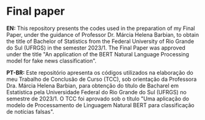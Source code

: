 # Final paper

**EN:** This repository presents the codes used in the preparation of my Final Paper, under the guidance of Professor Dr. Márcia Helena Barbian, to obtain the title of Bachelor of Statistics from the Federal University of Rio Grande do Sul (UFRGS) in the semester 2023/1. The Final Paper was approved under the title "An application of the BERT Natural Language Processing model for fake news classification".

**PT-BR:** Este repositório apresenta os códigos utilizados na elaboração do meu Trabalho de Conclusão de Curso (TCC), sob orientação da Professora Dra. Márcia Helena Barbian, para obtenção do título de Bacharel em Estatística pela Universidade Federal do Rio Grande do Sul (UFRGS) no semestre de 2023/1. O TCC foi aprovado sob o título "Uma aplicação do modelo de Processamento de Linguagem Natural BERT para classificação de notícias falsas".